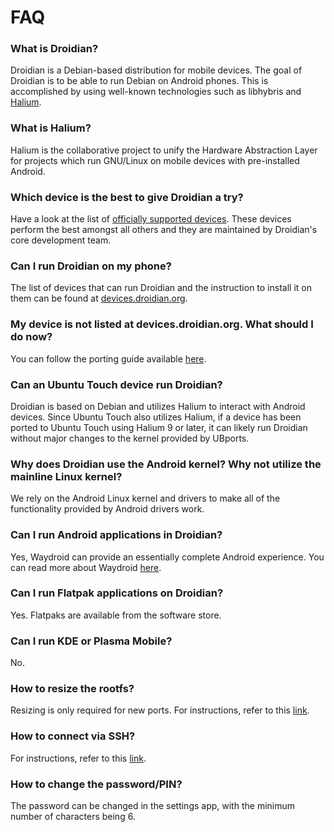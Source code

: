 # FAQ

### What is Droidian?

Droidian is a Debian-based distribution for mobile devices. The goal of Droidian is to be able to run Debian on Android phones. This is accomplished by using well-known technologies such as libhybris and [Halium](https://halium.org/).

  
  

### What is Halium?

Halium is the collaborative project to unify the Hardware Abstraction Layer for projects which run GNU/Linux on mobile devices with pre-installed Android.

  
  

### Which device is the best to give Droidian a try?

Have a look at the list of [officially supported devices](https://devices.droidian.org/devices/). These devices perform the best amongst all others and they are maintained by Droidian's core development team.

  
  

### Can I run Droidian on my phone?

The list of devices that can run Droidian and the instruction to install it on them can be found at [devices.droidian.org](https://devices.droidian.org/).

  
  

### My device is not listed at devices.droidian.org. What should I do now?

You can follow the porting guide available [here](./porting-guide).

  
  

### Can an Ubuntu Touch device run Droidian?

Droidian is based on Debian and utilizes Halium to interact with Android devices. Since Ubuntu Touch also utilizes Halium, if a device has been ported to Ubuntu Touch using Halium 9 or later, it can likely run Droidian without major changes to the kernel provided by UBports.

  
  

### Why does Droidian use the Android kernel? Why not utilize the mainline Linux kernel?

We rely on the Android Linux kernel and drivers to make all of the functionality provided by Android drivers work.

  
  

### Can I run Android applications in Droidian?

Yes, Waydroid can provide an essentially complete Android experience. You can read more about Waydroid [here](./info/android-apps/).

  
  

### Can I run Flatpak applications on Droidian?

Yes. Flatpaks are available from the software store.

  
  

### Can I run KDE or Plasma Mobile?

No.

  
  

### How to resize the rootfs?

Resizing is only required for new ports. For instructions, refer to this [link](./info/rootfs/).

  
  

### How to connect via SSH?

For instructions, refer to this [link](./info/ssh/).

  
  

### How to change the password/PIN?

The password can be changed in the settings app, with the minimum number of characters being 6.
